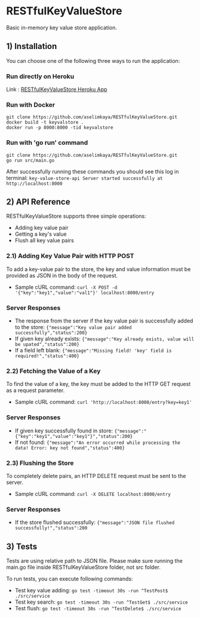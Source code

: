 # RESTfulKeyValueStore
Basic in-memory key value store application.

## 1) Installation
You can choose one of the following three ways to run the application:

### Run directly on Heroku

Link : [RESTfulKeyValueStore Heroku App](https://fierce-fortress-49205.herokuapp.com)

### Run with Docker
```
git clone https://github.com/aselimkaya/RESTfulKeyValueStore.git
docker build -t keyvalstore .
docker run -p 8000:8000 -tid keyvalstore
```

### Run with 'go run' command
```
git clone https://github.com/aselimkaya/RESTfulKeyValueStore.git
go run src/main.go
```

After successfully running these commands you should see this log in terminal:  ```key-value-store-api Server started successfully at http://localhost:8000```

## 2) API Reference

RESTfulKeyValueStore supports three simple operations:
* Adding key value pair
* Getting a key's value
* Flush all key value pairs

### 2.1) Adding Key Value Pair with HTTP POST
To add a key-value pair to the store, the key and value information must be provided as JSON in the body of the request.

* Sample cURL command: ```curl -X POST -d '{"key":"key1","value":"val1"}' localhost:8000/entry```

### Server Responses
* The response from the server if the key value pair is successfully added to the store: ```{"message":"Key value pair added successfully","status":200}```
* If given key already exists: ```{"message":"Key already exists, value will be upated","status":200}```
* If a field left blank: ```{"message":"Missing field! 'key' field is required!","status":400}```

### 2.2) Fetching the Value of a Key
To find the value of a key, the key must be added to the HTTP GET request as a request parameter.
* Sample cURL command: ```curl 'http://localhost:8000/entry?key=key1'```

### Server Responses
* If given key successfully found in store: ```{"message":"{"key":"key1","value":"key1"}","status":200}```
* If not found: ```{"message":"An error occurred while processing the data! Error: key not found","status":400}```

### 2.3) Flushing the Store
To completely delete pairs, an HTTP DELETE request must be sent to the server.
* Sample cURL command: ```curl -X DELETE localhost:8000/entry```

### Server Responses
* If the store flushed successfully: ```{"message":"JSON file flushed successfully!","status":200```

## 3) Tests
Tests are using relative path to JSON file. Please make sure running the main.go file inside RESTfulKeyValueStore folder, not src folder.

To run tests, you can execute following commands:
* Test key value adding: ```go test -timeout 30s -run ^TestPost$ ./src/service```
* Test key search: ```go test -timeout 30s -run ^TestGet$ ./src/service```
* Test flush: ```go test -timeout 30s -run ^TestDelete$ ./src/service```
